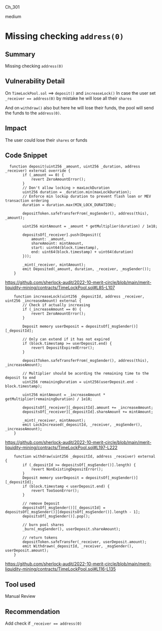 Ch_301

medium

# Missing checking `address(0)`

## Summary
Missing checking `address(0)`

## Vulnerability Detail
On `TimeLockPool.sol` ==> `deposit()` and `increaseLock()` 
In case the user set `_receiver == address(0)` by mistake 
he will lose all their `shares`

And on `withdraw()` also but here he will lose their funds, the pool will send the funds to the `address(0)`.

## Impact
The user could lose their `shares` or funds

## Code Snippet
```
  function deposit(uint256 _amount, uint256 _duration, address _receiver) external override {
        if (_amount == 0) {
            revert ZeroAmountError();
        }
        // Don't allow locking > maxLockDuration
        uint256 duration = _duration.min(maxLockDuration);
        // Enforce min lockup duration to prevent flash loan or MEV transaction ordering
        duration = duration.max(MIN_LOCK_DURATION);

        depositToken.safeTransferFrom(_msgSender(), address(this), _amount);

        uint256 mintAmount = _amount * getMultiplier(duration) / 1e18;

        depositsOf[_receiver].push(Deposit({
            amount: _amount,
            shareAmount: mintAmount,
            start: uint64(block.timestamp),
            end: uint64(block.timestamp) + uint64(duration)
        }));

        _mint(_receiver, mintAmount);
        emit Deposited(_amount, duration, _receiver, _msgSender());
    }

```
https://github.com/sherlock-audit/2022-10-merit-circle/blob/main/merit-liquidity-mining/contracts/TimeLockPool.sol#L85-L107

```
    function increaseLock(uint256 _depositId, address _receiver, uint256 _increaseAmount) external {
        // Check if actually increasing
        if (_increaseAmount == 0) {
            revert ZeroAmountError();
        }

        Deposit memory userDeposit = depositsOf[_msgSender()][_depositId];

        // Only can extend if it has not expired
        if (block.timestamp >= userDeposit.end) {
            revert DepositExpiredError();
        }

        depositToken.safeTransferFrom(_msgSender(), address(this), _increaseAmount);

        // Multiplier should be acording the remaining time to the deposit to end
        uint256 remainingDuration = uint256(userDeposit.end - block.timestamp);

        uint256 mintAmount = _increaseAmount * getMultiplier(remainingDuration) / 1e18;

        depositsOf[_receiver][_depositId].amount += _increaseAmount;
        depositsOf[_receiver][_depositId].shareAmount += mintAmount;

        _mint(_receiver, mintAmount);
        emit LockIncreased(_depositId, _receiver, _msgSender(), _increaseAmount);
    }

```
https://github.com/sherlock-audit/2022-10-merit-circle/blob/main/merit-liquidity-mining/contracts/TimeLockPool.sol#L197-L222

```
    function withdraw(uint256 _depositId, address _receiver) external {
        if (_depositId >= depositsOf[_msgSender()].length) {
            revert NonExistingDepositError();
        }
        Deposit memory userDeposit = depositsOf[_msgSender()][_depositId];
        if (block.timestamp < userDeposit.end) {
            revert TooSoonError();
        }

        // remove Deposit
        depositsOf[_msgSender()][_depositId] = depositsOf[_msgSender()][depositsOf[_msgSender()].length - 1];
        depositsOf[_msgSender()].pop();

        // burn pool shares
        _burn(_msgSender(), userDeposit.shareAmount);
        
        // return tokens
        depositToken.safeTransfer(_receiver, userDeposit.amount);
        emit Withdrawn(_depositId, _receiver, _msgSender(), userDeposit.amount);
    }

```
https://github.com/sherlock-audit/2022-10-merit-circle/blob/main/merit-liquidity-mining/contracts/TimeLockPool.sol#L116-L135




## Tool used

Manual Review

## Recommendation

Add check if `_receiver == address(0)`
